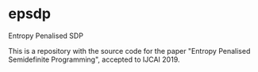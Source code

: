 # epsdp
Entropy Penalised SDP

This is a repository with the source code for the paper "Entropy Penalised Semidefinite Programming", accepted to IJCAI 2019.
